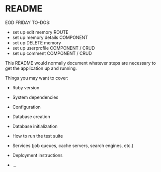 # README

EOD FRIDAY TO-DOS:
- set up edit memory ROUTE
- set up memory details COMPONENT
- set up DELETE memory
- set up userprofile COMPONENT / CRUD
- set up comment COMPONENT / CRUD

This README would normally document whatever steps are necessary to get the
application up and running.

Things you may want to cover:

* Ruby version

* System dependencies

* Configuration

* Database creation

* Database initialization

* How to run the test suite

* Services (job queues, cache servers, search engines, etc.)

* Deployment instructions

* ...
